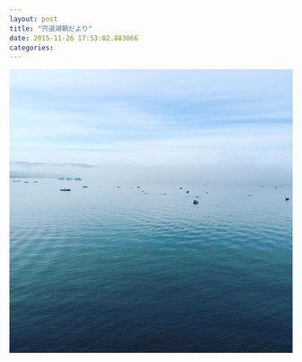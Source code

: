 ```yaml
---
layout: post
title: "宍道湖朝だより"
date: 2015-11-26 17:53:02.883066
categories: 
---
```


![](/assets/images/201511/12145391_480875028761657_1693772942_n.jpg)


